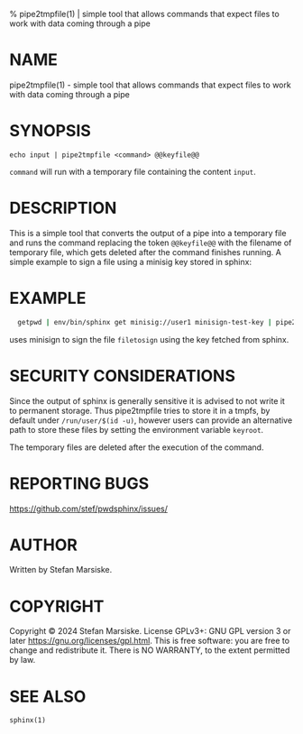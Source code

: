 % pipe2tmpfile(1) | simple tool that allows commands that expect files to work with data coming through a pipe

# NAME

pipe2tmpfile(1) - simple tool that allows commands that expect files to work with data coming through a pipe

# SYNOPSIS

```
echo input | pipe2tmpfile <command> @@keyfile@@
```

`command` will run with a temporary file containing the content `input`.

# DESCRIPTION

This is a simple tool that converts the output of a pipe into a temporary file
and runs the command replacing the token `@@keyfile@@` with the filename of
temporary file, which gets deleted after the command finishes running. A simple
example to sign a file using a minisig key stored in sphinx:

# EXAMPLE

```sh
  getpwd | env/bin/sphinx get minisig://user1 minisign-test-key | pipe2tmpfile minisign -S -s @@keyfile@@ -m filetosign
```

uses minisign to sign the file `filetosign` using the key fetched from sphinx.

# SECURITY CONSIDERATIONS

Since the output of sphinx is generally sensitive it is advised to not write it
to permanent storage. Thus pipe2tmpfile tries to store it in a tmpfs, by
default under `/run/user/$(id -u)`, however users can provide an alternative
path to store these files by setting the environment variable `keyroot`.

The temporary files are deleted after the execution of the command.

# REPORTING BUGS

https://github.com/stef/pwdsphinx/issues/

# AUTHOR

Written by Stefan Marsiske.

# COPYRIGHT

Copyright © 2024 Stefan Marsiske.  License GPLv3+: GNU GPL version 3 or later <https://gnu.org/licenses/gpl.html>.
This is free software: you are free to change and redistribute it.  There is NO WARRANTY, to the extent permitted by law.

# SEE ALSO

`sphinx(1)`
